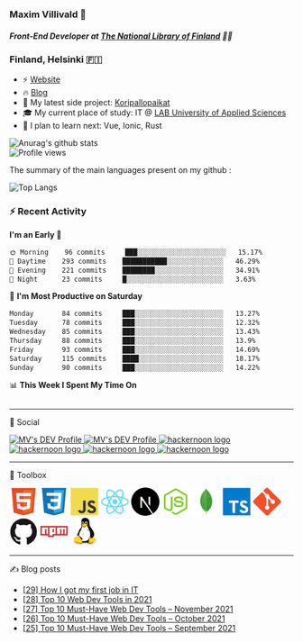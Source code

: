 ### Maxim Villivald 👋 
##### Front-End Developer at [The National Library of Finland](https://www.kansalliskirjasto.fi/en) 👨‍💻 
### Finland, Helsinki 🇫🇮

- ⚡️ [Website](https://villivald.com/)
- 🔥 [Blog](https://create-react-app.com/)
- 🏀 My latest side project: [Koripallopaikat](https://github.com/villivald/koripallopaikat)
- 🎓 My current place of study: IT @ [LAB University of Applied Sciences](https://lab.fi/en)
- 🚀 I plan to learn next: Vue, Ionic, Rust

![Anurag's github stats](https://github-readme-stats.vercel.app/api?username=villivald&show_icons=true&theme=radical) <br/>
![Profile views](https://gpvc.arturio.dev/villivald)

The summary of the main languages present on my github : 

![Top Langs](https://github-readme-stats.vercel.app/api/top-langs/?username=villivald&layout=compact)


### :zap: Recent Activity

<!--START_SECTION:waka-->
**I'm an Early 🐤** 

```text
🌞 Morning    96 commits     ███░░░░░░░░░░░░░░░░░░░░░░   15.17% 
🌆 Daytime    293 commits    ███████████░░░░░░░░░░░░░░   46.29% 
🌃 Evening    221 commits    ████████░░░░░░░░░░░░░░░░░   34.91% 
🌙 Night      23 commits     █░░░░░░░░░░░░░░░░░░░░░░░░   3.63%

```
📅 **I'm Most Productive on Saturday** 

```text
Monday       84 commits     ███░░░░░░░░░░░░░░░░░░░░░░   13.27% 
Tuesday      78 commits     ███░░░░░░░░░░░░░░░░░░░░░░   12.32% 
Wednesday    85 commits     ███░░░░░░░░░░░░░░░░░░░░░░   13.43% 
Thursday     88 commits     ███░░░░░░░░░░░░░░░░░░░░░░   13.9% 
Friday       93 commits     ███░░░░░░░░░░░░░░░░░░░░░░   14.69% 
Saturday     115 commits    ████░░░░░░░░░░░░░░░░░░░░░   18.17% 
Sunday       90 commits     ███░░░░░░░░░░░░░░░░░░░░░░   14.22%

```


📊 **This Week I Spent My Time On** 

```text
```


<!--END_SECTION:waka-->

---

📱 Social

<a href="https://create-react-app.com/">
  <img src="https://i.imgur.com/CdFy6Q2.png" alt="MV's DEV Profile" height="60" width="60">
</a>
<a href="https://dev.to/villivald">
  <img src="https://d2fltix0v2e0sb.cloudfront.net/dev-badge.svg" alt="MV's DEV Profile" height="64" width="64">
</a>
<a href="https://hackernoon.com/u/villivald">
  <img alt="hackernoon logo" src="https://hackernoon.com/hn-icon.png" width="60" height="60"/>
</a>
<a href="https://www.linkedin.com/in/villivald">
  <img alt="hackernoon logo" src="https://i.imgur.com/3GY2eJw.png" width="64" height="64"/>
</a>
<a href="https://twitter.com/crapp_blog">
  <img alt="hackernoon logo" src="https://i.imgur.com/SnM7J4Q.png" width="64" height="64"/>
</a>
<a href="https://t.me/villivald">
  <img alt="hackernoon logo" src="https://i.imgur.com/YZlT2nQ.png" width="64" height="64"/>
</a>


---

🧰 Toolbox

<div>
<img src="https://github.com/devicons/devicon/blob/master/icons/html5/html5-original.svg" alt="html Logo" width="50" height="50"/> 
<img src="https://github.com/devicons/devicon/blob/master/icons/css3/css3-original.svg" alt="css Logo" width="50" height="50"/> 
<img src="https://github.com/devicons/devicon/blob/master/icons/javascript/javascript-original.svg" alt="JavaScript Logo" width="50" height="50"/> 
<img src="https://github.com/devicons/devicon/blob/master/icons/react/react-original.svg" alt="react Logo" width="50" height="50"/> 
<img src="https://github.com/devicons/devicon/blob/master/icons/nextjs/nextjs-original.svg" alt="next js Logo" width="50" height="50"/> 
<img src="https://github.com/devicons/devicon/blob/master/icons/nodejs/nodejs-original.svg" alt="node Logo" width="50" height="50"/> 
<img src="https://github.com/devicons/devicon/blob/master/icons/mongodb/mongodb-original.svg" alt="mongodb Logo" width="50" height="50"/>
<img src="https://github.com/devicons/devicon/blob/master/icons/typescript/typescript-original.svg" alt="TypeScript Logo" width="50" height="50"/> 
<img src="https://github.com/devicons/devicon/blob/master/icons/git/git-original.svg" alt="git Logo" width="50" height="50"/> 
<img src="https://github.com/devicons/devicon/blob/master/icons/github/github-original.svg" alt="github Logo" width="50" height="50"/> 
<img src="https://github.com/devicons/devicon/blob/master/icons/npm/npm-original-wordmark.svg" alt="npm Logo" width="50" height="50"/> 
<img src="https://github.com/devicons/devicon/blob/master/icons/linux/linux-original.svg" alt="linux Logo" width="50" height="50"/> 
</div>

---

✍️ Blog posts
<!-- BLOG-POST-LIST:START -->
- [[29] How I got my first job in IT](https://dev.to/villivald/29-how-i-got-my-first-job-in-it-30aj)
- [[28] Top 10 Web Dev Tools in 2021](https://dev.to/villivald/28-top-10-web-dev-tools-in-2021-1k4i)
- [[27] Top 10 Must-Have Web Dev Tools – November 2021](https://dev.to/villivald/27-top-10-must-have-web-dev-tools-november-2021-1j4c)
- [[26] Top 10 Must-Have Web Dev Tools – October 2021](https://dev.to/villivald/25-top-10-must-have-web-dev-tools-september-2021-200j)
- [[25] Top 10 Must-Have Web Dev Tools – September 2021](https://dev.to/villivald/25-top-10-must-have-web-dev-tools-september-2021-f9p)
<!-- BLOG-POST-LIST:END -->
